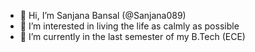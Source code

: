 - 👋 Hi, I’m Sanjana Bansal (@Sanjana089)
- 👀 I’m interested in living the life as calmly as possible
- 🌱 I’m currently in the last semester of my B.Tech (ECE)

<!---
Sanjana089/Sanjana089 is a ✨ special ✨ repository because its `README.md` (this file) appears on your GitHub profile.
You can click the Preview link to take a look at your changes.
--->
